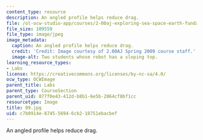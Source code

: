 ```yaml
---
content_type: resource
description: An angled profile helps reduce drag.
file: /ol-ocw-studio-app/courses/2-00aj-exploring-sea-space-earth-fundamentals-of-engineering-design-spring-2009/c7b0914e874556946cb218751ebacbef_09.jpg
file_size: 109559
file_type: image/jpeg
image_metadata:
  caption: An angled profile helps reduce drag.
  credit: 'Credit: Image courtesy of 2.00AJ Spring 2009 course staff.'
  image-alt: Two students whose robot has a sloping top.
learning_resource_types:
- Labs
license: https://creativecommons.org/licenses/by-nc-sa/4.0/
ocw_type: OCWImage
parent_title: Labs
parent_type: CourseSection
parent_uid: 877f0e43-412d-b8b1-6e5b-2864cf8bf1cc
resourcetype: Image
title: 09.jpg
uid: c7b0914e-8745-5694-6cb2-18751ebacbef
---
```

An angled profile helps reduce drag.